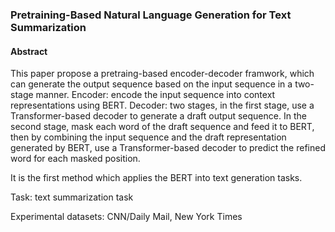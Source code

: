 ### Pretraining-Based Natural Language Generation for Text Summarization

#### Abstract

This paper propose a pretraing-based encoder-decoder framwork, which can generate the output sequence based on the input sequence in a two-stage manner.
Encoder: encode the input sequence into context representations using BERT. Decoder: two stages, in the first stage, use a Transformer-based decoder to generate a draft output sequence. In the second stage, mask each word of the draft sequence and feed it to BERT, then by combining the input sequence and the draft representation generated by BERT, use a Transformer-based decoder to predict the refined word for each masked position.

It is the first method which applies the BERT into text generation tasks.

Task: text summarization task

Experimental datasets: CNN/Daily Mail, New York Times
